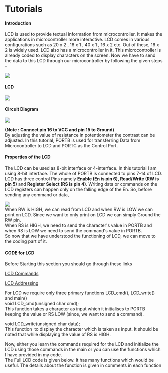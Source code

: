 # Tutorials

#### Introduction

LCD is used to provide textual information from microcontroller. It makes the applications in microcontroller more interactive. LCD comes in various configurations such as 20 x 2 , 16 x 1 , 40 x 1 , 16 x 2 etc. Out of these, 16 x 2 is widely used. LCD also has a microcontroller in it. This microcontroller is already coded to display characters on the screen. Now we have to send the data to this LCD through our microcontroller by following the given steps -

![][1]

#### LCD

![][2]

#### Circuit Diagram

![][3]

**(Note : Connect pin 16 to VCC and pin 15 to Ground)**  
By adjusting the value of resistance in potentiometer the contrast can be adjusted. In this tutorial, PORTB is used for transferring Data from Microcontroller to LCD and PORTC as the Control Port.

#### Properties of the LCD

The LCD can be used as 8-bit interface or 4-interface. In this tutorial I am using 8-bit interface. The whole of PORTB is connected to pins 7-14 of LCD. LCD has three control Pins namely **Enable (En is pin 6), Read/Write (RW is pin 5)** and **Register Select (RS is pin 4)**. Writing data or commands on the LCD registers can happen only on the falling edge of the En. So, before sending any command or data,

![][4]  
When RW is HIGH, we can read from LCD and when RW is LOW we can print on LCD. Since we want to only print on LCD we can simply Ground the RW pin.  
When RS is HIGH, we need to send the character's value in PORTB and when RS is LOW we need to send the command's value in PORTB.  
So now that we have understood the functioning of LCD, we can move to the coding part of it.

#### CODE for LCD

Before Starting this section you should go through these links

[LCD Commands][5]

[LCD Addressing][6]

For LCD we require only three primary functions LCD_cmd(), LCD_write() and main()  
void LCD_cmd(unsigned char cmd);  
This function takes a character as input which it initialises to PORTB keeping the value or RS LOW (since, we want to send a command).

void LCD_write(unsigned char data);  
This function  to display the character which is taken as input. It should be noted that while displaying the value of RS is HIGH.

Now, either you learn the commands required for the LCD and initialize the LCD using those commands in the main or you can use the functions which I have provided in my code.  
The Full LCD code is given below. It has many functions which would be useful. The details about the function is given in comments in each function

[1]: https://lh4.googleusercontent.com/6HprSqJbDf6AjwC8rBVbpJfG6JyhXNBM9wINojeqPdMtmGiP4YNZdvkAeS-Mfr6aDZqaybFmy9ShtqcGZWAetl0_0LHOVB16c7ZZp-LNHPz9Ui4M1gx1bUyTfA
[2]: https://lh3.googleusercontent.com/i3PrMYwb_5eTnaoFuULxoht5PKtg45jY0XvIEQqLvnTbtpuek7vC-mrggAWzcgk5KbJuoC1JGp_PKbIq8A-CIR4wcRYTj_BsDTHwlGvghm9fXx3H2W93clJ7OA
[3]: https://lh6.googleusercontent.com/lVTL3lzsxGrJiAwOfKrWc05h3dmuqI5w8t-PXA7cDqvLq_64fFeKq_u-jZbVhe-LORbIAXw_Z27X73ZpfcCUT6C4-Qy6XGBBVPBrrPKWcXlxXfnNo8Jkk19BYQ
[4]: https://lh3.googleusercontent.com/UuASEqejZ7srsYDd2wNk1Q4q5sFTd4sJxlg41r3f3l6_oDFpXI1WdAOpTvaR9YZMHByWKzq-hdm9CLYU1tx4QdV6PXfJHK_XeJFHEnS4RArO_rad4oxjql92_A
[5]: http://mil.ufl.edu/4744/docs/lcdmanual/commands.html
[6]: http://web.alfredstate.edu/weimandn/lcd/lcd_addressing/lcd_addressing_index.html
